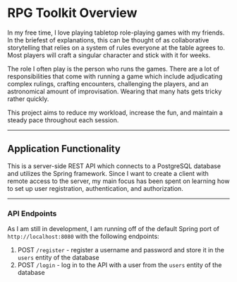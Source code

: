 # RPG Toolkit Overview
In my free time, I love playing tabletop role-playing games with my friends. In the briefest of explanations, this can be thought of as collaborative storytelling that relies on a system of rules everyone at the table agrees to. Most players will craft a singular character and stick with it for weeks.

The role I often play is the person who runs the games. There are a lot of responsibilities that come with running a game which include adjudicating complex rulings, crafting encounters, challenging the players, and an astronomical amount of improvisation. Wearing that many hats gets tricky rather quickly.

This project aims to reduce my workload, increase the fun, and maintain a steady pace throughout each session. 

***
## Application Functionality
This is a server-side REST API which connects to a PostgreSQL database and utilizes the Spring framework. Since I want to create a client with remote access to the server, my main focus has been spent on learning how to set up user registration, authentication, and authorization.

***
### API Endpoints
As I am still in development, I am running off of the default Spring port of `http://localhost:8080` with the following endpoints:
1. POST `/register` - register a username and password and store it in the `users` entity of the database
2. POST `/login` - log in to the API with a user from the `users` entity of the database


